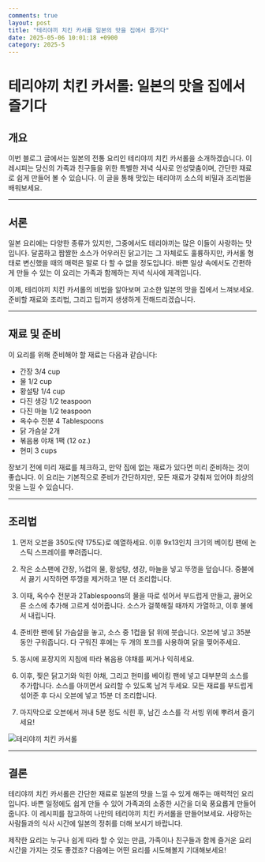 ```yaml
---
comments: true
layout: post
title: "테리야끼 치킨 카서롤 일본의 맛을 집에서 즐기다"
date: 2025-05-06 10:01:18 +0900
category: 2025-5
---
```


# 테리야끼 치킨 카서롤: 일본의 맛을 집에서 즐기다

## 개요
이번 블로그 글에서는 일본의 전통 요리인 테리야끼 치킨 카서롤을 소개하겠습니다. 이 레시피는 당신의 가족과 친구들을 위한 특별한 저녁 식사로 안성맞춤이며, 간단한 재료로 쉽게 만들어 볼 수 있습니다. 이 글을 통해 맛있는 테리야끼 소스의 비밀과 조리법을 배워보세요.

---

## 서론
일본 요리에는 다양한 종류가 있지만, 그중에서도 테리야끼는 많은 이들이 사랑하는 맛입니다. 달콤하고 짭짤한 소스가 어우러진 닭고기는 그 자체로도 훌륭하지만, 카서롤 형태로 변신했을 때의 매력은 말로 다 할 수 없을 정도입니다. 바쁜 일상 속에서도 간편하게 만들 수 있는 이 요리는 가족과 함께하는 저녁 식사에 제격입니다.

이제, 테리야끼 치킨 카서롤의 비법을 알아보며 고소한 일본의 맛을 집에서 느껴보세요. 준비할 재료와 조리법, 그리고 팁까지 생생하게 전해드리겠습니다.

---

## 재료 및 준비
이 요리를 위해 준비해야 할 재료는 다음과 같습니다:

- 간장 3/4 cup
- 물 1/2 cup
- 황설탕 1/4 cup
- 다진 생강 1/2 teaspoon
- 다진 마늘 1/2 teaspoon
- 옥수수 전분 4 Tablespoons
- 닭 가슴살 2개
- 볶음용 야채 1팩 (12 oz.)
- 현미 3 cups

장보기 전에 미리 재료를 체크하고, 만약 집에 없는 재료가 있다면 미리 준비하는 것이 좋습니다. 이 요리는 기본적으로 준비가 간단하지만, 모든 재료가 갖춰져 있어야 최상의 맛을 느낄 수 있습니다.

---

## 조리법
1. 먼저 오븐을 350도(약 175도)로 예열하세요. 이후 9x13인치 크기의 베이킹 팬에 논스틱 스프레이를 뿌려줍니다.

2. 작은 소스팬에 간장, ½컵의 물, 황설탕, 생강, 마늘을 넣고 뚜껑을 덮습니다. 중불에서 끓기 시작하면 뚜껑을 제거하고 1분 더 조리합니다. 

3. 이때, 옥수수 전분과 2Tablespoons의 물을 따로 섞어서 부드럽게 만들고, 끓어오른 소스에 추가해 고르게 섞어줍니다. 소스가 걸쭉해질 때까지 가열하고, 이후 불에서 내립니다.

4. 준비한 팬에 닭 가슴살을 놓고, 소스 중 1컵을 닭 위에 붓습니다. 오븐에 넣고 35분 동안 구워줍니다. 다 구워진 후에는 두 개의 포크를 사용하여 닭을 찢어주세요.

5. 동시에 포장지의 지침에 따라 볶음용 야채를 찌거나 익히세요.

6. 이후, 찢은 닭고기와 익힌 야채, 그리고 현미를 베이킹 팬에 넣고 대부분의 소스를 추가합니다. 소스를 아끼면서 요리할 수 있도록 남겨 두세요. 모든 재료를 부드럽게 섞어준 후 다시 오븐에 넣고 15분 더 조리합니다.

7. 마지막으로 오븐에서 꺼내 5분 정도 식힌 후, 남긴 소스를 각 서빙 위에 뿌려서 즐기세요!

![테리야끼 치킨 카서롤](https://www.themealdb.com/images/media/meals/wvpsxx1468256321.jpg)

---

## 결론
테리야끼 치킨 카서롤은 간단한 재료로 일본의 맛을 느낄 수 있게 해주는 매력적인 요리입니다. 바쁜 일정에도 쉽게 만들 수 있어 가족과의 소중한 시간을 더욱 풍요롭게 만들어줍니다. 이 레시피를 참고하여 나만의 테리야끼 치킨 카서롤을 만들어보세요. 사랑하는 사람들과의 식사 시간에 일본의 정취를 더해 보시기 바랍니다. 

제작한 요리는 누구나 쉽게 따라 할 수 있는 만큼, 가족이나 친구들과 함께 즐거운 요리 시간을 가지는 것도 좋겠죠? 다음에는 어떤 요리를 시도해볼지 기대해보세요!